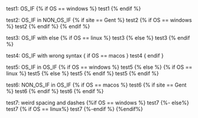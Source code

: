 test1: OS_IF
{% if OS == windows %}
test1
{% endif %}

test2: OS_IF in NON_OS_IF
{% if site == Gent %}
test2
{% if OS == windows %}
test2
{% endif %}
{% endif %}

test3: OS_IF with else
{% if OS == linux %}
test3
{% else %}
test3
{% endif %}

test4: OS_IF with wrong syntax
{ if OS == macos }
test4
{ endif }

test5: OS_IF in OS_IF
{% if OS == windows %}
test5
{% else %}
{% if OS == linux %}
test5
{% else %}
test5
{% endif %}
test5
{% endif %}

test6: NON_OS_IF in OS_IF
{% if OS == macos %}
test6
{% if site == Gent %}
test6
{% endif %}
test6
{% endif %}

test7: weird spacing and dashes
	{%if OS == windows %}
	test7
{%- else%}
	test7
		{% if OS == linux%}
test7
	{%-endif %}
{%endif%}